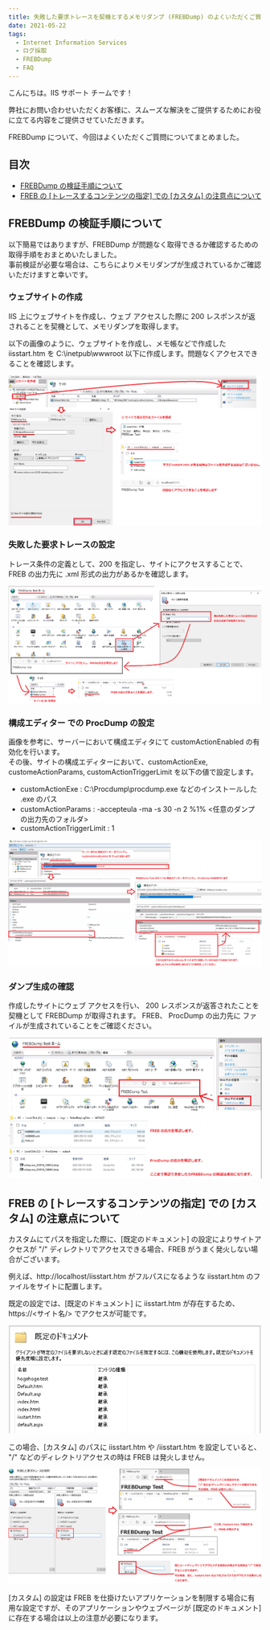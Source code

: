```yaml
---
title: 失敗した要求トレースを契機とするメモリダンプ (FREBDump) のよくいただくご質問について
date: 2021-05-22
tags: 
  - Internet Information Services
  - ログ採取
  - FREBDump
  - FAQ
---
```


こんにちは。IIS サポート チームです！  

弊社にお問い合わせいただくお客様に、スムーズな解決をご提供するためにお役に立てる内容をご提供させていただきます。 

FREBDump について、今回はよくいただくご質問についてまとめました。

## 目次 <!-- omit in toc -->

- [FREBDump の検証手順について](#FREBDump-%E3%81%AE%E6%A4%9C%E8%A8%BC%E6%89%8B%E9%A0%86%E3%81%AB%E3%81%A4%E3%81%84%E3%81%A6)
- [FREB の [トレースするコンテンツの指定] での [カスタム] の注意点について](#FREB-%E3%81%AE-%E3%83%88%E3%83%AC%E3%83%BC%E3%82%B9%E3%81%99%E3%82%8B%E3%82%B3%E3%83%B3%E3%83%86%E3%83%B3%E3%83%84%E3%81%AE%E6%8C%87%E5%AE%9A-%E3%81%A7%E3%81%AE-%E3%82%AB%E3%82%B9%E3%82%BF%E3%83%A0-%E3%81%AE%E6%B3%A8%E6%84%8F%E7%82%B9%E3%81%AB%E3%81%A4%E3%81%84%E3%81%A6)


## FREBDump の検証手順について

以下簡易ではありますが、FREBDump が問題なく取得できるか確認するための取得手順をおまとめいたしました。  
事前検証が必要な場合は、こちらによりメモリダンプが生成されているかご確認いただけますと幸いです。

### ウェブサイトの作成<!-- omit in toc -->

IIS 上にウェブサイトを作成し、ウェブ アクセスした際に 200 レスポンスが返されることを契機として、メモリダンプを取得します。

以下の画像のように、ウェブサイトを作成し、メモ帳などで作成した iisstart.htm を C:\inetpub\wwwroot 以下に作成します。問題なくアクセスできることを確認します。

![IIS 上でのウェブサイトの作成手順説明図](./frebdump-faq/frebdump-faq_2021-05-20-00-02-46.png)

### 失敗した要求トレースの設定<!-- omit in toc -->

トレース条件の定義として、200 を指定し、サイトにアクセスすることで、FREB の出力先に .xml 形式の出力があるかを確認します。

![失敗した要求トレースの出力の確認図](./frebdump-faq/frebdump-faq_2021-05-20-00-00-59.png)

### 構成エディター での ProcDump の設定<!-- omit in toc -->

画像を参考に、サーバーにおいて構成エディタにて customActionEnabled の有効化を行います。  
その後、サイトの構成エディターにおいて、customActionExe, customeActionParams, customActionTriggerLimit を以下の値で設定します。

- customActionExe : C:\Procdump\procdump.exe などのインストールした .exe のパス
- customActionParams : -accepteula -ma -s 30 -n 2 %1% <任意のダンプの出力先のフォルダ>
- customActionTriggerLimit : 1

![](./frebdump-faq/frebdump-faq_2021-05-20-00-20-13.png)

### ダンプ生成の確認<!-- omit in toc -->

作成したサイトにウェブ アクセスを行い、 200 レスポンスが返答されたことを契機として FREBDump が取得されます。
FREB、 ProcDump の出力先に ファイルが生成されていることをご確認ください。

![](./frebdump-faq/frebdump-faq_2021-05-20-00-22-28.png)

## FREB の [トレースするコンテンツの指定] での [カスタム] の注意点について

カスタムにてパスを指定した際に、[既定のドキュメント] の設定によりサイトアクセスが "/" ディレクトリでアクセスできる場合、FREB がうまく発火しない場合がございます。

例えば、http://localhost/iisstart.htm がフルパスになるような iisstart.htm のファイルをサイトに配置します。

既定の設定では、[既定のドキュメント] に iisstart.htm が存在するため、 https://\<サイト名/> でアクセスが可能です。

![](./frebdump-faq/frebdump-faq_2021-05-20-12-53-09.png)

この場合、[カスタム] のパスに iisstart.htm や /iisstart.htm を設定していると、 "/" などのディレクトリアクセスの時は FREB は発火しません。

![](./frebdump-faq/frebdump-faq_2021-05-20-13-20-16.png)

[カスタム] の設定は FREB を仕掛けたいアプリケーションを制限する場合に有用な設定ですが、そのアプリケーションやウェブページが [既定のドキュメント] に存在する場合は以上の注意が必要になります。

<!-- 

- FREBDump の customActionExe, customeActionParam, customeActionTrigger の説明
- ProcDump のオプションについて

-->